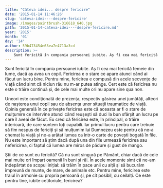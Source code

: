 ```yaml
---
title: "Câteva idei... despre fericire"
date: '2015-01-14 11:46:26'
slug: 'cateva-idei----despre-fericire'
image: /images/paintbrush-316618_640.jpg
path: '2015-01-14-cateva-idei----despre-fericire.md'
year: '2015'
month: '01'
day: '14'
author: 59b473454e63ea7e4713a3cd
description: >-
    Sunt fericită în compania persoanei iubite. Aș fi cea mai fericită femeie din lume, dacă aș avea un copil. Fericirea e o stare ce apare atunci când ai făcut un lucru bine. Pentru mine, fericirea e com
---
```

<div class="kg-card-markdown"><p>Sunt fericită în compania persoanei iubite. Aș fi cea mai fericită femeie din lume, dacă aș avea un copil. Fericirea e o stare ce apare atunci când ai făcut un lucru bine. Pentru mine, fericirea e compusă din acele secvențe de viață când simt că niciun rău nu m-ar putea atinge. Cert este că fericirea nu este o trăire continuă și, de cele mai multe ori nu apare sine qua non.</p>
<p>Uneori este condiționată de prezența, respectiv găsirea unei jumătăți, alteori de nașterea unui copil sau de absența unor situații traumatice de viață. Opinia generală în ce privește fericirea este că aceasta ar fi o stare de mulțumire ce intervine atunci când reușești să duci la bun sfârșit un lucru pe care îl aveai de făcut. Eu cred că fericirea este, în principal, o trăire interioară, de care suntem toți capabili. Iar primul lucru pentru care trebuie să fim nespus de fericiți și să mulțumim lui Dumnezeu este pentru că ne-a chemat la viață și ne-a arătat lumea ca într-o carte de povești bogată în file. Nu este important să știm dacă după una din file urmează fericirea sau nefericirea, ci faptul că lumea are miros de pădure și gust de mango.</p>
<p>Știi de ce sunt eu fericită? Că nu sunt singură pe Pământ, chiar dacă de cele mai multe ori împart oamenii în buni și răi. În acele momente simt că ne-am îndepărtat de scopul inițial: să trăim în pace unii cu alții și să bucurăm împreună de munte, de mare, de animale etc. Pentru mine, fericirea este traiul în armonie cu propria persoană și, pe cît posibil, cu ceilalți. Ce este pentru tine, iubite cetitoriule, fericirea?</p>
<p> </p>
</div>
    